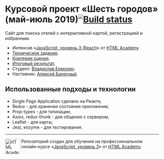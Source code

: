 # Курсовой проект «Шесть городов» (май-июль 2019)[![Build status][travis-image]][travis-url]

Сайт для поиска отелей с интерактивной картой, регистрацией и избранным.

* Интенсив «[JavaScript, уровень 3 (React)](https://htmlacademy.ru/intensive/react)» от [HTML Academy](https://htmlacademy.ru)
* [Техническое задание](https://up.htmlacademy.ru/react/1/project/six-cities).
* [Критерии оценки](https://up.htmlacademy.ru/react/1/criteries#advanced).
* [Итоговый результат](https://up.htmlacademy.ru/react/1/examination/six-cities).
* Студент: [Владислав Ермолин](https://htmlacademy.ru/profile/id123103).
* Наставник: [Алексей Балесный](https://htmlacademy.ru/profile/id221665).

## Использованные подходы и технологии

* Single Page Application сделано на Реакте,
* Redux - для хранения состояния приложения,
* Prop-types - для типизации,
* Axios, redux-thunk - для общения с сервером,
* Leaflet - для карты,
* Jest, enzyme - для тестирования.

---

<a href="https://htmlacademy.ru/intensive/react"><img align="left" width="50" height="50" title="HTML Academy" src="https://up.htmlacademy.ru/static/img/intensive/react/logo-for-github.png"></a>

Репозиторий создан для обучения на профессиональном онлайн‑курсе «[JavaScript, уровень 3](https://htmlacademy.ru/intensive/react)» от [HTML Academy](https://htmlacademy.ru).

[travis-image]: https://travis-ci.com/htmlacademy-react/123103-six-cities-1.svg?branch=master
[travis-url]: https://travis-ci.com/htmlacademy-react/123103-six-cities-1
